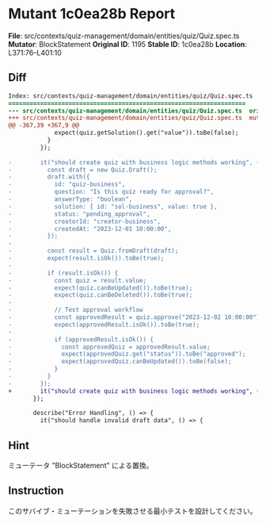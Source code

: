 # Mutant 1c0ea28b Report

**File**: src/contexts/quiz-management/domain/entities/quiz/Quiz.spec.ts
**Mutator**: BlockStatement
**Original ID**: 1195
**Stable ID**: 1c0ea28b
**Location**: L371:76–L401:10

## Diff

```diff
Index: src/contexts/quiz-management/domain/entities/quiz/Quiz.spec.ts
===================================================================
--- src/contexts/quiz-management/domain/entities/quiz/Quiz.spec.ts	original
+++ src/contexts/quiz-management/domain/entities/quiz/Quiz.spec.ts	mutated #1195
@@ -367,39 +367,9 @@
             expect(quiz.getSolution().get("value")).toBe(false);
           }
         });
 
-        it("should create quiz with business logic methods working", () => {
-          const draft = new Quiz.Draft();
-          draft.with({
-            id: "quiz-business",
-            question: "Is this quiz ready for approval?",
-            answerType: "boolean",
-            solution: { id: "sol-business", value: true },
-            status: "pending_approval",
-            creatorId: "creator-business",
-            createdAt: "2023-12-01 10:00:00",
-          });
-
-          const result = Quiz.fromDraft(draft);
-          expect(result.isOk()).toBe(true);
-
-          if (result.isOk()) {
-            const quiz = result.value;
-            expect(quiz.canBeUpdated()).toBe(true);
-            expect(quiz.canBeDeleted()).toBe(true);
-
-            // Test approval workflow
-            const approvedResult = quiz.approve("2023-12-02 10:00:00");
-            expect(approvedResult.isOk()).toBe(true);
-
-            if (approvedResult.isOk()) {
-              const approvedQuiz = approvedResult.value;
-              expect(approvedQuiz.get("status")).toBe("approved");
-              expect(approvedQuiz.canBeUpdated()).toBe(false);
-            }
-          }
-        });
+        it("should create quiz with business logic methods working", () => {});
       });
 
       describe("Error Handling", () => {
         it("should handle invalid draft data", () => {
```

## Hint

ミューテータ "BlockStatement" による置換。

## Instruction

このサバイブ・ミューテーションを失敗させる最小テストを設計してください。
